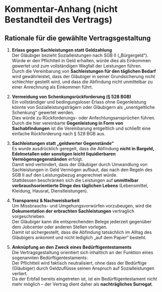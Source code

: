 # Kommentar-Anhang (nicht Bestandteil des Vertrags)

## Rationale für die gewählte Vertragsgestaltung

1. **Erlass gegen Sachleistungen statt Geldzahlung**  
   Der Gläubiger bezieht Sozialleistungen nach SGB II („Bürgergeld“).  
   Würde er den Pflichtteil in Geld erhalten, würde dies als Einkommen gewertet und zum vollständigen Wegfall der Leistungen führen.  
   Durch die Vereinbarung von **Sachleistungen für den täglichen Bedarf** wird gewährleistet, dass der Gläubiger in seiner Grundsicherung nicht schlechter gestellt wird, und dass die Abfindung nicht unmittelbar zu einer Anrechnung als Einkommen führt.

2. **Vermeidung von Schenkungsrückforderung (§ 528 BGB)**  
   Ein vollständiger und bedingungsloser Erlass ohne Gegenleistung könnte von Sozialleistungsträgern oder Gläubigern als „unentgeltliche Schenkung“ gewertet werden.  
   Dies würde zu Rückforderungs- oder Anfechtungsansprüchen führen.  
   Durch die hier vereinbarte **Gegenleistung in Form von Sachabfindungen** ist die Vereinbarung entgeltlich und schließt eine einfache Rückforderung nach § 528 BGB aus.

3. **Sachleistungen statt „geldwerter Gegenstände“**  
   Es wurde ausdrücklich geregelt, dass die Abfindung **nicht in Bargeld, Edelmetallen oder sonstigen leicht liquidierbaren Vermögensgegenständen** erfolgt.  
   Damit wird verhindert, dass der Gläubiger durch Umwandlung von Sachleistungen in Geld Vermögen aufbaut, das nach den Regeln des SGB II auf den Leistungsbezug angerechnet würde.  
   Stattdessen beschränken sich die Leistungen auf **unmittelbar verbrauchsorientierte Dinge des täglichen Lebens** (Lebensmittel, Kleidung, Hausrat, Dienstleistungen).

4. **Transparenz & Nachweisbarkeit**  
   Um Missbrauchs- und Umgehungsvorwürfen vorzubeugen, wird die **Dokumentation der erbrachten Sachleistungen** vertraglich vorgeschrieben.  
   Der Gläubiger kann die entsprechenden Belege jederzeit gegenüber dem Jobcenter oder anderen Stellen vorlegen.  
   Damit ist sichergestellt, dass die Abfindung tatsächlich im Alltag des Gläubigers ankommt und nicht lediglich „auf dem Papier“ besteht.

5. **Anknüpfung an den Zweck eines Bedürftigentestaments**  
   Die Vertragsgestaltung orientiert sich inhaltlich an der Funktion eines sogenannten Bedürftigentestaments:  
   Der Pflichtteil wird faktisch neutralisiert, ohne dass der Bedürftige (Gläubiger) durch Geldzuflüsse seinen Anspruch auf Sozialleistungen verliert.  
   Da der Erbfall bereits eingetreten ist, ist ein Bedürftigentestament nicht mehr möglich – der Vertrag dient daher als **nachträgliches Surrogat**.
